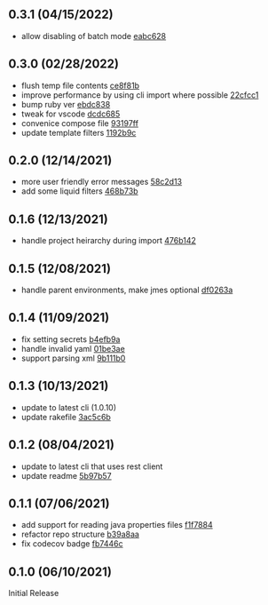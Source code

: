 0.3.1 (04/15/2022)
------------------

* allow disabling of batch mode [eabc628](../../commit/eabc628)

0.3.0 (02/28/2022)
------------------

* flush temp file contents [ce8f81b](../../commit/ce8f81b)
* improve performance by using cli import where possible [22cfcc1](../../commit/22cfcc1)
* bump ruby ver [ebdc838](../../commit/ebdc838)
* tweak for vscode [dcdc685](../../commit/dcdc685)
* convenice compose file [93197ff](../../commit/93197ff)
* update template filters [1192b9c](../../commit/1192b9c)

0.2.0 (12/14/2021)
------------------

* more user friendly error messages [58c2d13](../../commit/58c2d13)
* add some liquid filters [468b73b](../../commit/468b73b)

0.1.6 (12/13/2021)
------------------

* handle project heirarchy during import [476b142](../../commit/476b142)

0.1.5 (12/08/2021)
------------------

* handle parent environments, make jmes optional [df0263a](../../commit/df0263a)

0.1.4 (11/09/2021)
------------------

* fix setting secrets [b4efb9a](../../commit/b4efb9a)
* handle invalid yaml [01be3ae](../../commit/01be3ae)
* support parsing xml [9b111b0](../../commit/9b111b0)

0.1.3 (10/13/2021)
------------------

* update to latest cli (1.0.10)
* update rakefile [3ac5c6b](../../commit/3ac5c6b)

0.1.2 (08/04/2021)
------------------

* update to latest cli that uses rest client
* update readme [5b97b57](../../commit/5b97b57)

0.1.1 (07/06/2021)
------------------

* add support for reading java properties files [f1f7884](../../commit/f1f7884)
* refactor repo structure [b39a8aa](../../commit/b39a8aa)
* fix codecov badge [fb7446c](../../commit/fb7446c)

0.1.0 (06/10/2021)
------------------

Initial Release
